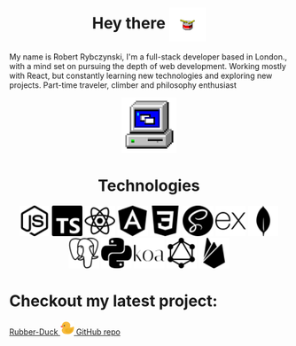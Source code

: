 
<h1 align="center">Hey there <img src="./images/drum.webp"/ align="center" width="66"></h1>

My name is Robert Rybczynski, I'm a full-stack developer based in London., with a mind set on pursuing the depth of web development. Working mostly with React, but constantly learning new technologies and exploring new projects. Part-time traveler, climber and philosophy enthusiast

<div align="center">
<img src="./images/techno.gif" width="100"/>
  <h1>Technologies</h1>
   
  <img src="./images/nodedotjs.svg" width="55"/>
  <img src="./images/typescript.svg" width="55"/>
  <img src="./images/react.svg" width="55"/>
  <img src="./images/angular.svg" width="55"/>
    <img src="./images/css3.svg" width="55"/>
  <img src="./images/sass.svg" width="55"/>
  <img src="./images/express.svg" width="55"/>
  <img src="./images/mongodb.svg" width="55"/>
  <img src="./images/postgresql.svg" width="55"/>
   <img src="./images/python.svg" width="55"/>
  <img src="./images/koa.svg" width="55"/>
  <img src="./images/graphql.svg" width="55"/>
  <img src="./images/firebase.svg" width="55"/>


 </div>



<h1 align="left">Checkout my latest project: </h1>
<a href="https://rubberduckit.netlify.app/"> Rubber-Duck <img src="./images/favicon.ico" width="25"/> <a href="https://github.com/Rob4ert/Rubber-Duck">GitHub repo</a></a>

